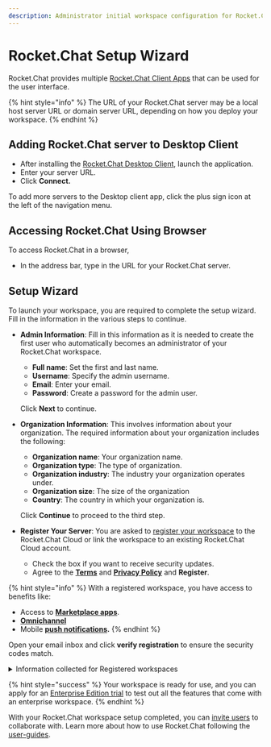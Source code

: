 ```yaml
---
description: Administrator initial workspace configuration for Rocket.Chat server.
---
```


# Rocket.Chat Setup Wizard

Rocket.Chat provides multiple [Rocket.Chat Client Apps](../../deploy/installing-client-apps/) that can be used for the user interface.

{% hint style="info" %}
The URL of your Rocket.Chat server may be a local host server URL or domain server URL, depending on how you deploy your workspace.
{% endhint %}

## Adding Rocket.Chat server to Desktop Client

* After installing the [Rocket.Chat Desktop Client](../../deploy/installing-client-apps/#desktop-apps), launch the application.
* Enter your server URL.
* Click **Connect.**

To add more servers to the Desktop client app, click the plus sign icon at the left of the navigation menu.

## Accessing Rocket.Chat Using Browser

To access Rocket.Chat in a browser,

* In the address bar, type in the URL for your Rocket.Chat server.

## Setup Wizard

To launch your workspace, you are required to complete the setup wizard. Fill in the information in the various steps to continue.

*   **Admin Information**: Fill in this information as it is needed to create the first user who automatically becomes an administrator of your Rocket.Chat workspace.

    * **Full name**: Set the first and last name.
    * **Username**: Specify the admin username.
    * **Email**: Enter your email.
    * **Password**: Create a password for the admin user.

    Click **Next** to continue.
*   **Organization Information**: This involves information about your organization. The required information about your organization includes the following:

    * **Organization name**: Your organization name.
    * **Organization type**: The type of organization.
    * **Organization industry**: The industry your organization operates under.
    * **Organization size**: The size of the organization
    * **Country**: The country in which your organization is.

    Click **Continue** to proceed to the third step.
* **Register Your Server**: You are asked to [register your workspace](rocket.chat-setup-wizard.md#register-workspace) to the Rocket.Chat Cloud or link the workspace to an existing Rocket.Chat Cloud account.
  * Check the box if you want to receive security updates.
  * Agree to the [**Terms**](../../rocket.chat-legal/terms-of-service/) and [**Privacy Policy**](broken-reference/) and **Register**.

{% hint style="info" %}
With a registered workspace, you have access to benefits like:

* Access to [**Marketplace apps**](../../extend-rocket.chat-capabilities/rocket.chat-marketplace).
* [**Omnichannel**](../../use-rocket.chat/omnichannel/)
* Mobile [**push notifications**](../../use-rocket.chat/rocket.chat-mobile/push-notifications/)**.**
{% endhint %}

Open your email inbox and click **verify registration** to ensure the security codes match.

<details>

<summary>Information collected for Registered workspaces</summary>

When registering your workspace, Rocket.Chat collects the following information about your workspace.

* The **workspace Id** to help identify the workspace.
* The organization's **address.**
* **Contact name** for the workspace.
* **Contact email** for the workspace.
* The number of **seats** for the workspace.
* The **account name.**
* The **organization type**.
* What **industry** the organization belongs to.
* The **size of the organization**.
* The **country** of the organization.
* **Language** set for the workspace.
* **Website** of the organization.
* **Site name** of the workspace.
* The **workspace type**.
* The **deployment method** used for the workspace.
* The **deployment platform.**
* The **version of Rocket.Chat** deployed.

</details>

{% hint style="success" %}
Your workspace is ready for use, and you can apply for an [Enterprise Edition trial](../enterprise-edition-trial.md) to test out all the features that come with an enterprise workspace.
{% endhint %}

With your Rocket.Chat workspace setup completed, you can [invite users](inviting-users.md) to collaborate with. Learn more about how to use Rocket.Chat following the [user-guides](../../use-rocket.chat/user-guides/ "mention").
